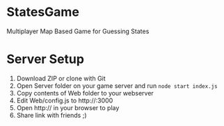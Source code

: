 # StatesGame
Multiplayer Map Based Game for Guessing States

# Server Setup
1. Download ZIP or clone with Git
2. Open Server folder on your game server and run `node start index.js`
3. Copy contents of Web folder to your webserver
4. Edit Web/config.js to http://<your game server URL>:3000
5. Open http://<your web server> in your browser to play
6. Share link with friends ;)
